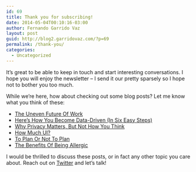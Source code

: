 ```yaml
---
id: 69
title: Thank you for subscribing!
date: 2014-05-04T00:10:16-03:00
author: Fernando Garrido Vaz
layout: post
guid: http://blog2.garridovaz.com/?p=69
permalink: /thank-you/
categories:
  - Uncategorized
---
```

It&#8217;s great to be able to keep in touch and start interesting conversations. I hope you will enjoy the newsletter &#8211; I send it our pretty sparsely so I hope not to bother you too much.

While we&#8217;re here, how about checking out some blog posts? Let me know what you think of these:

  * [The Uneven Future Of Work](http://blog.garridovaz.com/uneven-future-of-work/)
  * [Here&#8217;s How You Become Data-Driven (In Six Easy Steps)](http://blog.garridovaz.com/heres-how-you-become-data-driven-in-six-easy-steps/)
  * [Why Privacy Matters, But Not How You Think](http://blog.garridovaz.com/why-youre-wrong-about-privacy/)
  * [How Much UI?](http://blog.garridovaz.com/how-much-ui/)
  * [To Plan Or Not To Plan](http://blog.garridovaz.com/to-plan-or-not-to-plan/)
  * [The Benefits Of Being Allergic](http://blog.garridovaz.com/the-benefits-of-being-allergic/)

I would be thrilled to discuss these posts, or in fact any other topic you care about. Reach out on [Twitter](http://www.twitter.com/garrido) and let&#8217;s talk!